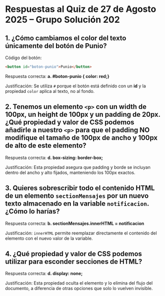 # Respuestas al Quiz de 27 de Agosto 2025 – Grupo Solución 202

## 1. ¿Cómo cambiamos el color del texto únicamente del botón de Punio?

Código del botón:

```html
<button id="boton-punio">Punio</button>
```

Respuesta correcta: **a. #boton-punio { color: red;}**

Justificación: Se utiliza `#` porque el botón está definido con un **id** y la propiedad `color` aplica al texto, no al fondo.

## 2. Tenemos un elemento `<p>` con un width de 100px, un height de 100px y un padding de 20px. ¿Qué propiedad y valor de CSS podemos añadirle a nuestro `<p>` para que el padding NO modifique el tamaño de 100px de ancho y 100px de alto de este elemento?

Respuesta correcta: **d. box-sizing: border-box;**

Justificación: Esta propiedad asegura que padding y borde se incluyan dentro del ancho y alto fijados, manteniendo los 100px exactos.

## 3. Quieres sobrescribir todo el contenido HTML de un elemento `sectionMensajes` por un nuevo texto almacenado en la variable `notificacion`. ¿Cómo lo harías?

Respuesta correcta: **b. sectionMensajes.innerHTML = notificacion**

Justificación: `innerHTML` permite reemplazar directamente el contenido del elemento con el nuevo valor de la variable.

## 4. ¿Qué propiedad y valor de CSS podemos utilizar para esconder secciones de HTML?

Respuesta correcta: **d. display: none;**

Justificación: Esta propiedad oculta el elemento y lo elimina del flujo del documento, a diferencia de otras opciones que solo lo vuelven invisible.
